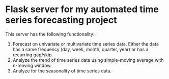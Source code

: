 # Flask server for my automated time series forecasting project

This server has the following functionality: 
1) Forecast on univariate or multivariate time series data. Either the data has a same frequency (day, week, month, quarter, year) or has a recurring gap/skip. 
2) Analyze the trend of time series data using simple-moving average with n-moving window. 
3) Analyze for the seasonality of time series data.
